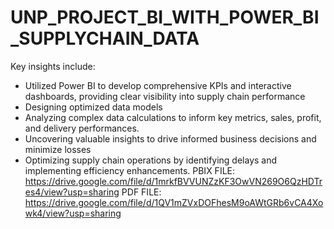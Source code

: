 # UNP_PROJECT_BI_WITH_POWER_BI_SUPPLYCHAIN_DATA
Key insights include:
- Utilized Power BI to develop comprehensive KPIs and interactive dashboards, providing clear visibility into supply chain performance
- Designing optimized data models
- Analyzing complex data calculations to inform key metrics, sales, profit, and delivery performances.
- Uncovering valuable insights to drive informed business decisions and minimize losses
- Optimizing supply chain operations by identifying delays and implementing efficiency enhancements.
PBIX FILE: https://drive.google.com/file/d/1mrkfBVVUNZzKF3OwVN269O6QzHDTres4/view?usp=sharing
PDF FILE: https://drive.google.com/file/d/1QV1mZVxDOFhesM9oAWtGRb6vCA4Xowk4/view?usp=sharing
